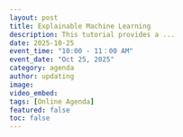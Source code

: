 ```yaml
---
layout: post
title: Explainable Machine Learning
description: This tutorial provides a ...
date: 2025-10-25
event_time: "10:00 - 11：00 AM"        
event_date: "Oct 25, 2025"
category: agenda
author: updating
image:
video_embed:
tags: [Online Agenda]
featured: false
toc: false
---
```



